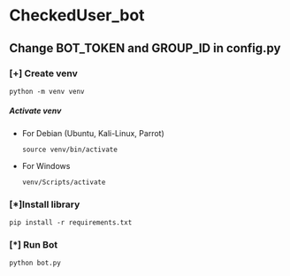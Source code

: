 # CheckedUser_bot

## Change BOT_TOKEN and GROUP_ID in config.py

### [+] Create venv
```python -m venv venv```

##### Activate venv

 - For Debian (Ubuntu, Kali-Linux, Parrot)

    ```source venv/bin/activate```
 
 - For Windows
 
    ```venv/Scripts/activate```


### [*]Install library

```pip install -r requirements.txt```

### [*] Run Bot

```python bot.py ```
